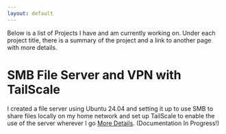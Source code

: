 ```yaml
---
layout: default
---
```


Below is a list of Projects I have and am currently working on. Under each project title, there is a summary of the project and a link to another page with more details.

# SMB File Server and VPN with TailScale

I created a file server using Ubuntu 24.04 and setting it up to use SMB to share files locally on my home network and set up TailScale to enable the use of the server wherever I go
[More Details](./SMB/SMBServer.md). (Documentation In Progress!)

